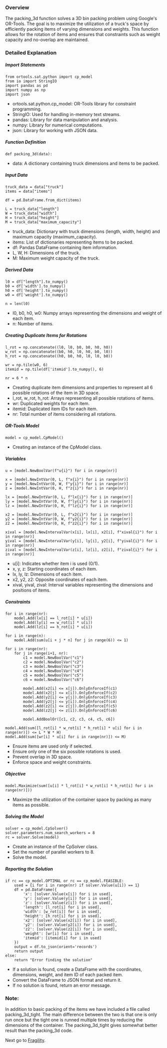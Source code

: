 ### Overview

The packing_3d function solves a 3D bin packing problem using Google's OR-Tools. The goal is to maximize the utilization of a truck's space by efficiently packing items of varying dimensions and weights. This function allows for the rotation of items and ensures that constraints such as weight capacity and no-overlap are maintained.

### Detailed Explanation
##### Import Statements

```
from ortools.sat.python import cp_model
from io import StringIO
import pandas as pd
import numpy as np
import json
```

* ortools.sat.python.cp_model: OR-Tools library for constraint programming.
* StringIO: Used for handling in-memory text streams.
* pandas: Library for data manipulation and analysis.
* numpy: Library for numerical computations.
* json: Library for working with JSON data.

##### Function Definition

```
def packing_3d(data):
```

* data: A dictionary containing truck dimensions and items to be packed.

##### Input Data

```
truck_data = data["truck"]
items = data["items"]

df = pd.DataFrame.from_dict(items)

L = truck_data["length"]
W = truck_data["width"]
H = truck_data["height"]
M = truck_data["maximum_capacity"]
```

* truck_data: Dictionary with truck dimensions (length, width, height) and maximum capacity (maximum_capacity).
* items: List of dictionaries representing items to be packed.
* df: Pandas DataFrame containing item information.
* L, W, H: Dimensions of the truck.
* M: Maximum weight capacity of the truck.


##### Derived Data

```
l0 = df["length"].to_numpy()
b0 = df['width'].to_numpy()
h0 = df['height'].to_numpy()
w0 = df['weight'].to_numpy()

n = len(l0)
```

* l0, b0, h0, w0: Numpy arrays representing the dimensions and weight of each item.
* n: Number of items.

##### Creating Duplicate Items for Rotations
```
l_rot = np.concatenate((l0, l0, b0, b0, h0, h0))
w_rot = np.concatenate((b0, h0, l0, h0, b0, l0))
h_rot = np.concatenate((h0, b0, h0, l0, l0, b0))

wr = np.tile(w0, 6)
itemid = np.tile(df['itemid'].to_numpy(), 6)

nr = 6 * n
```
* Creating duplicate item dimensions and properties to represent all 6 possible rotations of the item in 3D space.
* l_rot, w_rot, h_rot: Arrays representing all possible rotations of items.
* wr: Duplicated weights for each item.
* itemid: Duplicated item IDs for each item.
* nr: Total number of items considering all rotations.
  
##### OR-Tools Model
```
model = cp_model.CpModel()
```
* Creating an instance of the CpModel class.
##### Variables
```
u = [model.NewBoolVar(f"u{i}") for i in range(nr)]

x = [model.NewIntVar(0, L, f"x{i}") for i in range(nr)]
y = [model.NewIntVar(0, W, f"y{i}") for i in range(nr)]
z = [model.NewIntVar(0, H, f"z{i}") for i in range(nr)]

lx = [model.NewIntVar(0, L, f"lx{i}") for i in range(nr)]
ly = [model.NewIntVar(0, W, f"ly{i}") for i in range(nr)]
lz = [model.NewIntVar(0, H, f"lz{i}") for i in range(nr)]

x2 = [model.NewIntVar(0, L, f"x2{i}") for i in range(nr)]
y2 = [model.NewIntVar(0, W, f"y2{i}") for i in range(nr)]
z2 = [model.NewIntVar(0, H, f"z2{i}") for i in range(nr)]

xival = [model.NewIntervalVar(x[i], lx[i], x2[i], f"xival{i}") for i in range(nr)]
yival = [model.NewIntervalVar(y[i], ly[i], y2[i], f"yival{i}") for i in range(nr)]
zival = [model.NewIntervalVar(z[i], lz[i], z2[i], f"zival{i}") for i in range(nr)]
```
* u[i]: Indicates whether item i is used (0/1).
* x, y, z: Starting coordinates of each item.
* lx, ly, lz: Dimensions of each item.
* x2, y2, z2: Opposite coordinates of each item.
* xival, yival, zival: Interval variables representing the dimensions and positions of items.
  
##### Constraints
```
for i in range(nr):
    model.Add(lx[i] == l_rot[i] * u[i])
    model.Add(ly[i] == w_rot[i] * u[i])
    model.Add(lz[i] == h_rot[i] * u[i])

for i in range(n):
    model.Add(sum(u[i + j * n] for j in range(6)) <= 1)

for i in range(nr):
    for j in range(i+1, nr):
        c1 = model.NewBoolVar("c1")
        c2 = model.NewBoolVar("c2")
        c3 = model.NewBoolVar("c3")
        c4 = model.NewBoolVar("c4")
        c5 = model.NewBoolVar("c5")
        c6 = model.NewBoolVar("c6")

        model.Add(x2[i] <= x[j]).OnlyEnforceIf(c1)
        model.Add(x2[j] <= x[i]).OnlyEnforceIf(c2)
        model.Add(y2[i] <= y[j]).OnlyEnforceIf(c3)
        model.Add(y2[j] <= y[i]).OnlyEnforceIf(c4)
        model.Add(z2[i] <= z[j]).OnlyEnforceIf(c5)
        model.Add(z2[j] <= z[i]).OnlyEnforceIf(c6)

        model.AddBoolOr([c1, c2, c3, c4, c5, c6])

model.Add(sum([l_rot[i] * w_rot[i] * h_rot[i] * u[i] for i in range(nr)]) <= L * W * H)
model.Add(sum([wr[i] * u[i] for i in range(nr)]) <= M)
```
* Ensure items are used only if selected.
* Ensure only one of the six possible rotations is used.
* Prevent overlap in 3D space.
* Enforce space and weight constraints.
##### Objective
```
model.Maximize(sum([u[i] * l_rot[i] * w_rot[i] * h_rot[i] for i in range(nr)]))
```
* Maximize the utilization of the container space by packing as many items as possible.
##### Solving the Model
```
solver = cp_model.CpSolver()
solver.parameters.num_search_workers = 8
rc = solver.Solve(model)
```
* Create an instance of the CpSolver class.
* Set the number of parallel workers to 8.
* Solve the model.

##### Reporting the Solution
```
if rc == cp_model.OPTIMAL or rc == cp_model.FEASIBLE:
    used = {i for i in range(nr) if solver.Value(u[i]) == 1}
    df = pd.DataFrame({
        'x': [solver.Value(x[i]) for i in used],
        'y': [solver.Value(y[i]) for i in used],
        'z': [solver.Value(z[i]) for i in used],
        'length': [l_rot[i] for i in used],
        'width': [w_rot[i]] for i in used],
        'height': [h_rot[i] for i in used],
        'x2': [solver.Value(x2[i]) for i in used],
        'y2': [solver.Value(y2[i]) for i in used],
        'z2': [solver.Value(z2[i]) for i in used],
        'weight': [wr[i] for i in used],
        'itemid': [itemid[i] for i in used]
    })
    output = df.to_json(orient='records')
    return output
else:
    return "Error finding the solution"
```
* If a solution is found, create a DataFrame with the coordinates, dimensions, weight, and item ID of each packed item.
* Convert the DataFrame to JSON format and return it.
* If no solution is found, return an error message.


### Note:
In addition to basic packing of the items we have included a file called packing_3d_tight. The main difference between the two is that one is only run once but the tight one is runned multiple times by reducing the dimensions of the container. The packing_3d_tight gives somewhat better result than the packing_3d code.

Next go to [Fragility](https://github.com/codechiefVignesh/bin_packing_iitm/blob/main/Documentation/document2.md).


